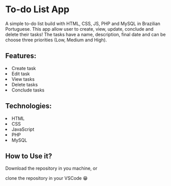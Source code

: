 <h1>To-do List App</h1>

<p>A simple to-do list build with HTML, CSS, JS, PHP and MySQL in Brazilian Portuguese. This app allow user to create, view, update, conclude and delete their tasks!
The tasks have a name, description, final date and can be choose three priorities (Low, Medium and High). </p>

<h2>Features:</h2>

<li>Create task</li>
<li>Edit task</li>
<li>View tasks</li>
<li>Delete tasks</li>
<li>Conclude tasks</li>

<h2>Technologies:</h2>

<li>HTML</li>
<li>CSS</li>
<li>JavaScript</li>
<li>PHP</li>
<li>MySQL</li>

<h2>How to Use it?</h2>

<p>Download the repository in you machine, or</p>
<p>clone the repository in your VSCode 😁</p>
